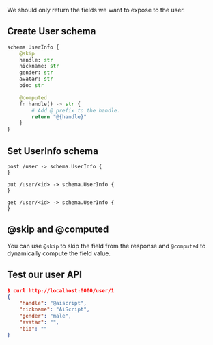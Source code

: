 
We should only return the fields we want to expose to the user.

## Create User schema

```py
schema UserInfo {
    @skip
    handle: str
    nickname: str
    gender: str
    avatar: str
    bio: str

    @computed
    fn handle() -> str {
        # Add @ prefix to the handle.
        return "@{handle}"
    }
}
```

## Set UserInfo schema

```
post /user -> schema.UserInfo {
}

put /user/<id> -> schema.UserInfo {
}

get /user/<id> -> schema.UserInfo {
}
```

## @skip and @computed

You can use `@skip` to skip the field from the response and `@computed` to dynamically compute the field value.

## Test our user API

```json
$ curl http://localhost:8000/user/1
{
    "handle": "@aiscript",
    "nickname": "AiScript",
    "gender": "male",
    "avatar": "",
    "bio": ""
}
```